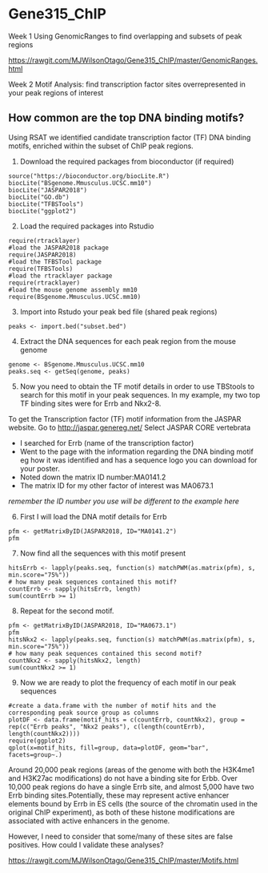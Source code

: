 # Gene315_ChIP


Week 1 Using GenomicRanges to find overlapping and subsets of peak regions

https://rawgit.com/MJWilsonOtago/Gene315_ChIP/master/GenomicRanges.html


Week 2 Motif Analysis: find transcription factor sites overrepresented in your peak regions of interest

## How common are the top DNA binding motifs?

Using RSAT we identified candidate transcription factor (TF) DNA binding motifs, enriched within the subset of ChIP peak regions. 

1. Download the required packages from bioconductor (if required)

```{r message =FALSE, results='hide'}
source("https://bioconductor.org/biocLite.R")
biocLite("BSgenome.Mmusculus.UCSC.mm10")
biocLite("JASPAR2018")
biocLite("GO.db")
biocLite("TFBSTools")
biocLite("ggplot2")
```


2. Load the required packages into Rstudio

```{r message =FALSE, results='hide'}
require(rtracklayer)
#load the JASPAR2018 package
require(JASPAR2018)
#load the TFBSTool package
require(TFBSTools)
#load the rtracklayer package
require(rtracklayer)
#load the mouse genome assembly mm10
require(BSgenome.Mmusculus.UCSC.mm10)
```

3. Import into Rstudo your peak bed file (shared peak regions)

```{r}
peaks <- import.bed("subset.bed")
```

4. Extract the DNA sequences for each peak region from the mouse genome

```{r}
genome <- BSgenome.Mmusculus.UCSC.mm10
peaks.seq <- getSeq(genome, peaks)
```

5. Now you need to obtain the TF motif details in order to use TBStools to search for this motif in your peak sequences. In my example, my two top TF binding sites were for Errb and Nkx2-8.

To get the Transcription factor (TF) motif information from the JASPAR website. Go to http://jaspar.genereg.net/ 
Select JASPAR CORE vertebrata
+ I searched for Errb (name of the transcription factor)
+ Went to the page with the  information regarding the DNA binding motif eg how it was identified and has a sequence logo you can download for your poster. 
+ Noted down the matrix ID number:MA0141.2 	
+ The matrix ID for my other factor of interest was MA0673.1

*remember the ID number you use will be different to the example here*

6. First I will load the DNA motif details for Errb

```{r} 
pfm <- getMatrixByID(JASPAR2018, ID="MA0141.2")
pfm
```

7. Now find all the sequences with this motif present

```{r}
hitsErrb <- lapply(peaks.seq, function(s) matchPWM(as.matrix(pfm), s, min.score="75%"))
# how many peak sequences contained this motif?
countErrb <- sapply(hitsErrb, length)
sum(countErrb >= 1)
```

8. Repeat for the second motif. 

```{r} 
pfm <- getMatrixByID(JASPAR2018, ID="MA0673.1")
pfm
hitsNkx2 <- lapply(peaks.seq, function(s) matchPWM(as.matrix(pfm), s, min.score="75%"))
# how many peak sequences contained this second motif?
countNkx2 <- sapply(hitsNkx2, length)
sum(countNkx2 >= 1)
```

9. Now we are ready to plot the frequency of each motif in our peak sequences
```{r}
#create a data.frame with the number of motif hits and the corresponding peak source group as columns
plotDF <- data.frame(motif_hits = c(countErrb, countNkx2), group = rep(c("Errb peaks", "Nkx2 peaks"), c(length(countErrb), length(countNkx2))))
require(ggplot2)
qplot(x=motif_hits, fill=group, data=plotDF, geom="bar", facets=group~.)
```


Around 20,000 peak regions (areas of the genome with both the H3K4me1 and H3K27ac modifications) do not have a binding site for Erbb. Over 10,000 peak regions do have a single Errb site, and almost 5,000 have two Errb binding sites.Potentially, these may represent active enhancer elements bound by Errb in ES cells (the source of the chromatin used in the original ChIP experiment), as both of these histone modifications are associated with active enhancers in the genome. 

However, I need to consider that some/many of these sites are false positives. How could I validate these analyses?

https://rawgit.com/MJWilsonOtago/Gene315_ChIP/master/Motifs.html
